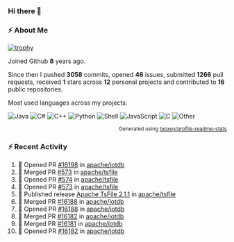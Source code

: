 ### Hi there 👋

### :zap: About Me

[![trophy](https://github-profile-trophy.vercel.app/?username=HTHou&theme=onedark)](https://github.com/ryo-ma/github-profile-trophy)
   
Joined Github **8** years ago.

Since then I pushed **3058** commits, opened **46** issues, submitted **1266** pull requests, received **1** stars across **12** personal projects and contributed to **16** public repositories.

Most used languages across my projects:

![Java](https://img.shields.io/static/v1?style=flat-square&label=%E2%A0%80&color=555&labelColor=%23b07219&message=Java%EF%B8%B188.7%25)
![C#](https://img.shields.io/static/v1?style=flat-square&label=%E2%A0%80&color=555&labelColor=%23178600&message=C%23%EF%B8%B13.8%25)
![C++](https://img.shields.io/static/v1?style=flat-square&label=%E2%A0%80&color=555&labelColor=%23f34b7d&message=C%2B%2B%EF%B8%B12.7%25)
![Python](https://img.shields.io/static/v1?style=flat-square&label=%E2%A0%80&color=555&labelColor=%233572A5&message=Python%EF%B8%B11.4%25)
![Shell](https://img.shields.io/static/v1?style=flat-square&label=%E2%A0%80&color=555&labelColor=%2389e051&message=Shell%EF%B8%B10.7%25)
![JavaScript](https://img.shields.io/static/v1?style=flat-square&label=%E2%A0%80&color=555&labelColor=%23f1e05a&message=JavaScript%EF%B8%B10.5%25)
![C](https://img.shields.io/static/v1?style=flat-square&label=%E2%A0%80&color=555&labelColor=%23555555&message=C%EF%B8%B10.4%25)
![Other](https://img.shields.io/static/v1?style=flat-square&label=%E2%A0%80&color=555&labelColor=%23ededed&message=Other%EF%B8%B11.5%25)

<p align="right"><sub>Generated using <a href="https://github.com/marketplace/actions/profile-readme-stats">teoxoy/profile-readme-stats</a></sub></p>


<!--![](https://github.com/HTHou/HTHou/blob/output/github-contribution-grid-snake.svg)-->

<!--![Haonan Hou's github stats](https://github-readme-stats.vercel.app/api?username=HTHou&count_private=true&show_icons=true&theme=onedark)-->

<!--![Haonan Hou's wakatime stats](https://github-readme-stats.vercel.app/api/wakatime?username=HTHou&layout=compact&theme=onedark)-->

<!--![Top Langs](https://github-readme-stats.vercel.app/api/top-langs/?username=HTHou&theme=onedark&layout=compact)-->

### :zap: Recent Activity
<!--START_SECTION:activity-->
1. 💪 Opened PR [#16198](https://github.com/apache/iotdb/pull/16198) in [apache/iotdb](https://github.com/apache/iotdb)
2. 🎉 Merged PR [#573](https://github.com/apache/tsfile/pull/573) in [apache/tsfile](https://github.com/apache/tsfile)
3. 💪 Opened PR [#574](https://github.com/apache/tsfile/pull/574) in [apache/tsfile](https://github.com/apache/tsfile)
4. 💪 Opened PR [#573](https://github.com/apache/tsfile/pull/573) in [apache/tsfile](https://github.com/apache/tsfile)
5. 🚀 Published release [Apache TsFile 2.1.1](https://github.com/apache/tsfile/releases/tag/v2.1.1) in [apache/tsfile](https://github.com/apache/tsfile)
6. 🎉 Merged PR [#16188](https://github.com/apache/iotdb/pull/16188) in [apache/iotdb](https://github.com/apache/iotdb)
7. 💪 Opened PR [#16188](https://github.com/apache/iotdb/pull/16188) in [apache/iotdb](https://github.com/apache/iotdb)
8. 🎉 Merged PR [#16182](https://github.com/apache/iotdb/pull/16182) in [apache/iotdb](https://github.com/apache/iotdb)
9. 🎉 Merged PR [#16181](https://github.com/apache/iotdb/pull/16181) in [apache/iotdb](https://github.com/apache/iotdb)
10. 💪 Opened PR [#16182](https://github.com/apache/iotdb/pull/16182) in [apache/iotdb](https://github.com/apache/iotdb)
<!--END_SECTION:activity-->

<!--
**HTHou/HTHou** is a ✨ _special_ ✨ repository because its `README.md` (this file) appears on your GitHub profile.

Here are some ideas to get you started:

- 🔭 I’m currently working on ...
- 🌱 I’m currently learning ...
- 👯 I’m looking to collaborate on ...
- 🤔 I’m looking for help with ...
- 💬 Ask me about ...
- 📫 How to reach me: ...
- 😄 Pronouns: ...
- ⚡ Fun fact: ...
-->
